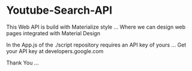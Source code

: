 # Youtube-Search-API


This Web API is build with Materialize style ... Where we can design web pages integrated with Material Design 

In the App.js of the ./script repository requires an API key of yours ... Get your API key at developers.google.com

Thank You ... 
